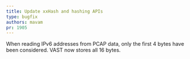 ```yaml
---
title: Update xxHash and hashing APIs
type: bugfix
authors: mavam
pr: 1905
---
```


When reading IPv6 addresses from PCAP data, only the first 4 bytes have been
considered. VAST now stores all 16 bytes.
